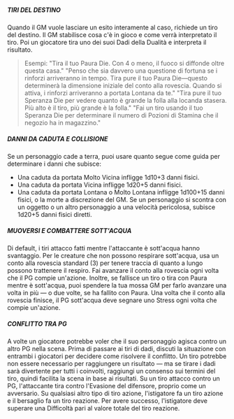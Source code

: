 ##### TIRI DEL DESTINO
Quando il GM vuole lasciare un esito interamente al caso, richiede un tiro del destino. Il GM stabilisce cosa c'è in gioco e come verrà interpretato il tiro. Poi un giocatore tira uno dei suoi Dadi della Dualità e interpreta il risultato.

> Esempi:
> "Tira il tuo Paura Die. Con 4 o meno, il fuoco si diffonde oltre questa casa."
> "Penso che sia davvero una questione di fortuna se i rinforzi arriveranno in tempo. Tira pure il tuo Paura Die—questo determinerà la dimensione iniziale del conto alla rovescia. Quando si attiva, i rinforzi arriveranno a portata Lontana da te."
> "Tira pure il tuo Speranza Die per vedere quanto è grande la folla alla locanda stasera. Più alto è il tiro, più grande è la folla."
> "Fai un tiro usando il tuo Speranza Die per determinare il numero di Pozioni di Stamina che il negozio ha in magazzino."

##### DANNI DA CADUTA E COLLISIONE
Se un personaggio cade a terra, puoi usare quanto segue come guida per determinare i danni che subisce:
- Una caduta da portata Molto Vicina infligge 1d10+3 danni fisici.
- Una caduta da portata Vicina infligge 1d20+5 danni fisici.
- Una caduta da portata Lontana o Molto Lontana infligge 1d100+15 danni fisici, o la morte a discrezione del GM.
Se un personaggio si scontra con un oggetto o un altro personaggio a una velocità pericolosa, subisce 1d20+5 danni fisici diretti.

##### MUOVERSI E COMBATTERE SOTT'ACQUA
Di default, i tiri attacco fatti mentre l'attaccante è sott'acqua hanno svantaggio.
Per le creature che non possono respirare sott'acqua, usa un conto alla rovescia standard (3) per tenere traccia di quanto a lungo possono trattenere il respiro. 
Fai avanzare il conto alla rovescia ogni volta che il PG compie un'azione. 
Inoltre, se fallisce un tiro o tira con Paura mentre è sott'acqua, puoi spendere la tua mossa GM per farlo avanzare una volta in più — o due volte, se ha fallito con Paura. Una volta che il conto alla rovescia finisce, il PG sott'acqua deve segnare uno Stress ogni volta che compie un'azione.

##### CONFLITTO TRA PG
A volte un giocatore potrebbe voler che il suo personaggio agisca contro un altro PG nella scena. Prima di passare ai tiri di dadi, discuti la situazione con entrambi i giocatori per decidere come risolvere il conflitto. Un tiro potrebbe non essere necessario per raggiungere un risultato — ma se tirare i dadi sarà divertente per tutti i coinvolti, raggiungi un consenso sui termini del tiro, quindi facilita la scena in base ai risultati.
Su un tiro attacco contro un PG, l'attaccante tira contro l'Evasione del difensore, proprio come un avversario. Su qualsiasi altro tipo di tiro azione, l'istigatore fa un tiro azione e il bersaglio fa un tiro reazione. Per avere successo, l'istigatore deve superare una Difficoltà pari al valore totale del tiro reazione.